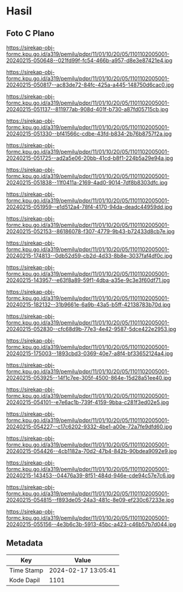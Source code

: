 # Hasil

## Foto C Plano

https://sirekap-obj-formc.kpu.go.id/a319/pemilu/pdpr/11/01/10/20/05/1101102005001-20240215-050648--021fd99f-fc54-466b-a957-d8e3e87421e4.jpg

https://sirekap-obj-formc.kpu.go.id/a319/pemilu/pdpr/11/01/10/20/05/1101102005001-20240215-050817--ac83de72-84fc-425a-a445-148750d6cac0.jpg

https://sirekap-obj-formc.kpu.go.id/a319/pemilu/pdpr/11/01/10/20/05/1101102005001-20240215-051137--811977ab-908d-401f-b730-a87fd05715cb.jpg

https://sirekap-obj-formc.kpu.go.id/a319/pemilu/pdpr/11/01/10/20/05/1101102005001-20240215-051330--bf41566c-cdbe-43fd-b834-2b76b8757f2a.jpg

https://sirekap-obj-formc.kpu.go.id/a319/pemilu/pdpr/11/01/10/20/05/1101102005001-20240215-051725--ad2a5e06-20bb-41cd-b8f1-224b5a29e94a.jpg

https://sirekap-obj-formc.kpu.go.id/a319/pemilu/pdpr/11/01/10/20/05/1101102005001-20240215-051838--11f0411a-2169-4ad0-9014-7df8b8303dfc.jpg

https://sirekap-obj-formc.kpu.go.id/a319/pemilu/pdpr/11/01/10/20/05/1101102005001-20240215-051959--e1d512a4-78f4-4170-94da-deadc44959dd.jpg

https://sirekap-obj-formc.kpu.go.id/a319/pemilu/pdpr/11/01/10/20/05/1101102005001-20240215-052153--86186078-f307-4779-9b43-b72433d8cb7e.jpg

https://sirekap-obj-formc.kpu.go.id/a319/pemilu/pdpr/11/01/10/20/05/1101102005001-20240215-174813--0db52d59-cb2d-4d33-8b8e-3037faf4df0c.jpg

https://sirekap-obj-formc.kpu.go.id/a319/pemilu/pdpr/11/01/10/20/05/1101102005001-20240215-143957--e63f8a89-59f1-4dba-a35e-9c3e3f60df71.jpg

https://sirekap-obj-formc.kpu.go.id/a319/pemilu/pdpr/11/01/10/20/05/1101102005001-20240215-182132--31b9661e-6a9b-43a5-b5ff-42138783b70d.jpg

https://sirekap-obj-formc.kpu.go.id/a319/pemilu/pdpr/11/01/10/20/05/1101102005001-20240215-052830--cfc68d9b-77e3-4e42-9587-5dce422e2953.jpg

https://sirekap-obj-formc.kpu.go.id/a319/pemilu/pdpr/11/01/10/20/05/1101102005001-20240215-175003--1893cbd3-0369-40e7-a8f4-bf33652124a4.jpg

https://sirekap-obj-formc.kpu.go.id/a319/pemilu/pdpr/11/01/10/20/05/1101102005001-20240215-053925--14f1c7ee-305f-4500-864e-15d28a51ee40.jpg

https://sirekap-obj-formc.kpu.go.id/a319/pemilu/pdpr/11/01/10/20/05/1101102005001-20240215-054101--e7e6ac1b-739f-4159-9bba-c281f3ed02e5.jpg

https://sirekap-obj-formc.kpu.go.id/a319/pemilu/pdpr/11/01/10/20/05/1101102005001-20240215-054227--c17c6202-9332-4be1-a00e-72a7fe9dfd60.jpg

https://sirekap-obj-formc.kpu.go.id/a319/pemilu/pdpr/11/01/10/20/05/1101102005001-20240215-054426--4cb1182a-70d2-47b4-842b-90bdea9092e9.jpg

https://sirekap-obj-formc.kpu.go.id/a319/pemilu/pdpr/11/01/10/20/05/1101102005001-20240215-143453--04476a39-8f51-484d-946e-cde94c57e7c6.jpg

https://sirekap-obj-formc.kpu.go.id/a319/pemilu/pdpr/11/01/10/20/05/1101102005001-20240215-054815--f893de05-24a3-481c-8e09-ef230c67233e.jpg

https://sirekap-obj-formc.kpu.go.id/a319/pemilu/pdpr/11/01/10/20/05/1101102005001-20240215-055156--4e3b6c3b-5913-45bc-a423-c46b57b7d044.jpg


## Metadata

| Key        | Value               |
| ---------- | ------------------- |
| Time Stamp | 2024-02-17 13:05:41 |
| Kode Dapil | 1101                |



